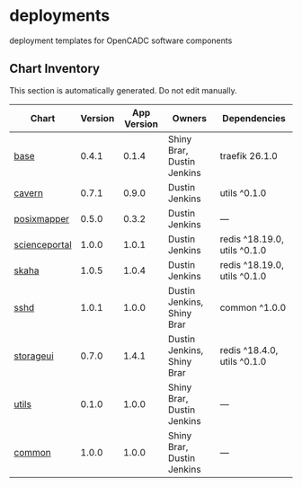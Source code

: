 # deployments
deployment templates for OpenCADC software components

## Chart Inventory

<!-- CHART-INVENTORY:START -->
This section is automatically generated. Do not edit manually.

| Chart | Version | App Version | Owners | Dependencies |
| --- | --- | --- | --- | --- |
| [base](helm/applications/base) | 0.4.1 | 0.1.4 | Shiny Brar, Dustin Jenkins | traefik 26.1.0 |
| [cavern](helm/applications/cavern) | 0.7.1 | 0.9.0 | Dustin Jenkins | utils ^0.1.0 |
| [posixmapper](helm/applications/posix-mapper) | 0.5.0 | 0.3.2 | Dustin Jenkins | — |
| [scienceportal](helm/applications/science-portal) | 1.0.0 | 1.0.1 | Dustin Jenkins | redis ^18.19.0, utils ^0.1.0 |
| [skaha](helm/applications/skaha) | 1.0.5 | 1.0.4 | Dustin Jenkins | redis ^18.19.0, utils ^0.1.0 |
| [sshd](helm/applications/sshd) | 1.0.1 | 1.0.0 | Dustin Jenkins, Shiny Brar | common ^1.0.0 |
| [storageui](helm/applications/storage-ui) | 0.7.0 | 1.4.1 | Dustin Jenkins, Shiny Brar | redis ^18.4.0, utils ^0.1.0 |
| [utils](helm/applications/utils) | 0.1.0 | 1.0.0 | Shiny Brar, Dustin Jenkins | — |
| [common](helm/common) | 1.0.0 | 1.0.0 | Shiny Brar, Dustin Jenkins | — |
<!-- CHART-INVENTORY:END -->
